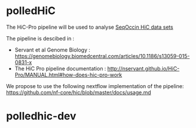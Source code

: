 # polledHiC

The HiC-Pro pipeline will be used to analyse [SeqOccin HiC data sets](SeqOccin.md)

The pipeline is descibed in :
   - Servant et al Genome Biology :  https://genomebiology.biomedcentral.com/articles/10.1186/s13059-015-0831-x
   - The HiC Pro pipeline documentation : http://nservant.github.io/HiC-Pro/MANUAL.html#how-does-hic-pro-work

We propose to use the following nextflow implementation of the pipeline: 
   https://github.com/nf-core/hic/blob/master/docs/usage.md

# polledhic-dev
